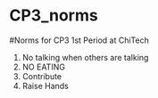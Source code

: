 CP3_norms
=========

#Norms for CP3 1st Period at ChiTech 
1. No talking when others are talking
2. NO EATING
3. Contribute
4. Raise Hands
